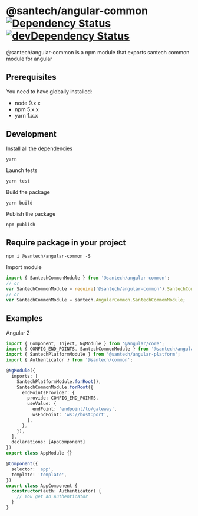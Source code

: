 @santech/angular-common
[![Dependency Status](https://david-dm.org/santech-org/studio/peer-status.svg?path=%40santech%2Fangular-common)](https://david-dm.org/santech-org/studio?path=%40santech%2Fangular-common&type=peer)
[![devDependency Status](https://david-dm.org/santech-org/studio/dev-status.svg?path=%40santech%2Fangular-common)](https://david-dm.org/santech-org/studio?path=%40santech%2Fangular-common&type=dev)
========

@santech/angular-common is a npm module that exports santech common module for angular

## Prerequisites

You need to have globally installed:

* node 9.x.x
* npm 5.x.x
* yarn 1.x.x

## Development

Install all the dependencies

```
yarn
```

Launch tests

```
yarn test
```

Build the package

```
yarn build
```

Publish the package

```
npm publish
```

## Require package in your project

```
npm i @santech/angular-common -S
```

Import module

```javascript
import { SantechCommonModule } from '@santech/angular-common';
// or
var SantechCommonModule = require('@santech/angular-common').SantechCommonModule;
// or
var SantechCommonModule = santech.AngularCommon.SantechCommonModule;
```

## Examples

Angular 2

```typescript
import { Component, Inject, NgModule } from '@angular/core';
import { CONFIG_END_POINTS, SantechCommonModule } from '@santech/angular-common';
import { SantechPlatformModule } from '@santech/angular-platform';
import { Authenticator } from '@santech/common';

@NgModule({
  imports: [
    SantechPlatformModule.forRoot(),
    SantechCommonModule.forRoot({
      endPointsProvider: {
        provide: CONFIG_END_POINTS,
        useValue: {
          endPoint: 'endpoint/to/gateway',
          wsEndPoint: 'ws://host:port',
        },
      },
    }),
  ],
  declarations: [AppComponent]
})
export class AppModule {}

@Component({
  selector: 'app',
  template: 'template',
})
export class AppComponent {
  constructor(auth: Authenticator) {
    // You get an Authenticator
  }
}
```
